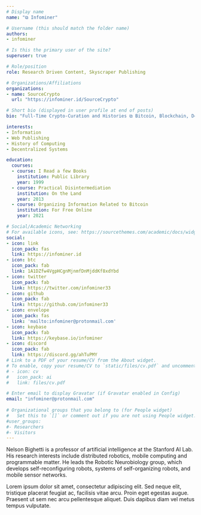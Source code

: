 ```yaml
---
# Display name
name: "⧉ Infominer"

# Username (this should match the folder name)
authors:
- infominer

# Is this the primary user of the site?
superuser: true

# Role/position
role: Research Driven Content, Skyscraper Publishing

# Organizations/Affiliations
organizations:
- name: SourceCrypto
  url: "https://infominer.id/SourceCrypto"

# Short bio (displayed in user profile at end of posts)
bio: "Full-Time Crypto-Curation and Histories ⧉ Bitcoin, Blockchain, DecentralizedID ⧉ Research, Publishing, WebWork, Indieweb ⧉ her/him"

interests:
- Information
- Web Publishing
- History of Computing
- Decentralized Systems

education:
  courses:
  - course: I Read a few Books
    institution: Public Library
    year: 1999
  - course: Practical Disintermediation
    institution: On the Land
    year: 2013
  - course: Organizing Information Related to Bitcoin
    institution: For Free Online
    year: 2021

# Social/Academic Networking
# For available icons, see: https://sourcethemes.com/academic/docs/widgets/#icons
social:
- icon: link
  icon_pack: fas
  link: https://infominer.id
- icon: btc
  icon_pack: fab
  link: 1A1DZfw4VgpHCgnMjnmfDnMjddKf8xdYbd
- icon: twitter
  icon_pack: fab
  link: https://twitter.com/infominer33
- icon: github
  icon_pack: fab
  link: https://github.com/infominer33
- icon: envelope
  icon_pack: fas
  link: 'mailto:infominer@protonmail.com'
- icon: keybase
  icon_pack: fab
  link: https://keybase.io/infominer
- icon: discord
  icon_pack: fab
  link: https://discord.gg/ahTuPMY
# Link to a PDF of your resume/CV from the About widget.
# To enable, copy your resume/CV to `static/files/cv.pdf` and uncomment the lines below.  
# - icon: cv
#   icon_pack: ai
#   link: files/cv.pdf

# Enter email to display Gravatar (if Gravatar enabled in Config)
email: "infominer@protonmail.com"
  
# Organizational groups that you belong to (for People widget)
#   Set this to `[]` or comment out if you are not using People widget.  
#user_groups:
#- Researchers
#- Visitors
---
```


Nelson Bighetti is a professor of artificial intelligence at the Stanford AI Lab. His research interests include distributed robotics, mobile computing and programmable matter. He leads the Robotic Neurobiology group, which develops self-reconfiguring robots, systems of self-organizing robots, and mobile sensor networks.

Lorem ipsum dolor sit amet, consectetur adipiscing elit. Sed neque elit, tristique placerat feugiat ac, facilisis vitae arcu. Proin eget egestas augue. Praesent ut sem nec arcu pellentesque aliquet. Duis dapibus diam vel metus tempus vulputate. 
